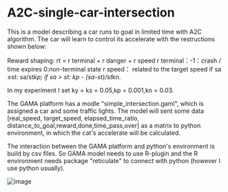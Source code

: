 # A2C-single-car-intersection
  This is a model describing a car runs to goal in limited time with A2C algorithm.
  The car will learn to control its accelerate with the restructions shown below:
  
  Reward shaping:
  rt = r terminal + r danger + r speed
  r terminal：-1：crash / time expires
              0:non-terminal state
  r speed： related to the target speed
  if sa ≤st: sa/st*kp;
  if sa > st: kp - (sa-st)/st*kn.

  In my experiment I set ky = ks = 0.05,kp = 0.001,kn = 0.03. 
  
  The GAMA platform has a modle "simple_intersection.gaml", which is assigned a car and some traffic lights. The model will sent some data
[real_speed, target_speed, elapsed_time_ratio, distance_to_goal,reward,done,time_pass,over] as a matrix to python environment, in which the cat's accelerate will be calculated.
  
  The interaction between the GAMA platform and python's environment is build by csv files. So GAMA model needs to use R-plugin and the R environment needs package "reticulate" to connect with python (however I use python usually).
                              
                      
  ![image](https://github.com/ZHONGJunjie86/A3C-single-car-intersection/blob/master/illustrate/illustrate.gif )   
